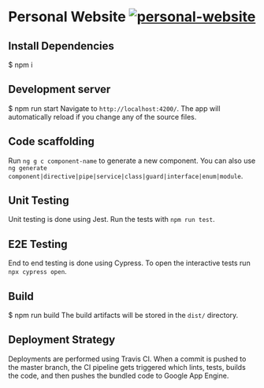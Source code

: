 # Personal Website [![personal-website](https://github.com/schulzetenberg/personal-website/actions/workflows/build.yaml/badge.svg)](https://github.com/schulzetenberg/personal-website/actions/workflows/build.yaml)

## Install Dependencies
$ npm i

## Development server
$ npm run start
Navigate to `http://localhost:4200/`. The app will automatically reload if you change any of the source files.

## Code scaffolding
Run `ng g c component-name` to generate a new component. You can also use `ng generate component|directive|pipe|service|class|guard|interface|enum|module`.

## Unit Testing
Unit testing is done using Jest. Run the tests with `npm run test`.

## E2E Testing
End to end testing is done using Cypress. To open the interactive tests run `npx cypress open`.

## Build
$ npm run build
The build artifacts will be stored in the `dist/` directory.

## Deployment Strategy
Deployments are performed using Travis CI. When a commit is pushed to the master branch, the CI pipeline gets triggered which lints, tests, builds the code, and then pushes the bundled code to Google App Engine.
